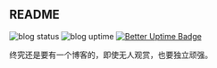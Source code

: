 ## README

![blog status](https://img.shields.io/uptimerobot/status/m784052190-90c8437e8380f690adf3ecd6)
![blog uptime](https://img.shields.io/uptimerobot/ratio/7/m784052190-90c8437e8380f690adf3ecd6)
[![Better Uptime Badge](https://betteruptime.com/status-badges/v1/monitor/9kth.svg)](https://betteruptime.com/?utm_source=status_badge)

终究还是要有一个博客的，即使无人观赏，也要独立顽强。
